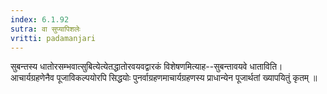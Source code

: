 ```yaml
---
index: 6.1.92
sutra: वा सुप्यापिशलेः
vritti: padamanjari
---
```


 सुबन्तस्य धातोरसम्भवात्सुबित्येत्येतद्धातोरवयवद्वारकं विशेषणमित्याह--सुबन्तावयवे धाताविति। आचार्यग्रहणेनैव पूजाविकल्पयोरपि सिद्धयोः पुनर्वाग्रहणमाचार्यग्रहणस्य प्राधान्येन पूजार्थतां ख्यापयितुं कृतम् ॥